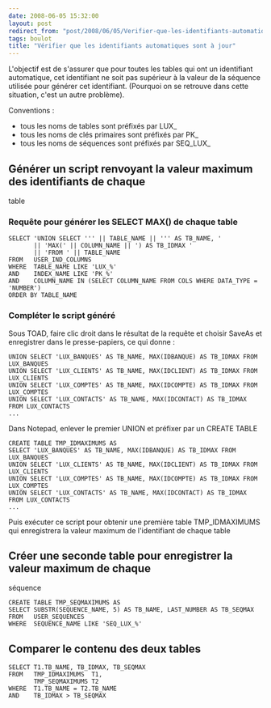 ```yaml
---
date: 2008-06-05 15:32:00
layout: post
redirect_from: "post/2008/06/05/Verifier-que-les-identifiants-automatiques-sont-a-jour"
tags: boulot
title: "Vérifier que les identifiants automatiques sont à jour"
---
```


L'objectif est de s'assurer que pour toutes les tables qui ont un
identifiant automatique, cet identifiant ne soit pas supérieur à la valeur de
la séquence utilisée pour générer cet identifiant. (Pourquoi on se retrouve
dans cette situation, c'est un autre problème).

Conventions :

* tous les noms de tables sont préfixés par LUX_
* tous les noms de clés primaires sont préfixés par PK_
* tous les noms de séquences sont préfixés par SEQ_LUX_

## Générer un script renvoyant la valeur maximum des identifiants de chaque
table

### Requête pour générer les SELECT MAX() de chaque table

```
SELECT 'UNION SELECT ''' || TABLE_NAME || ''' AS TB_NAME, '
       || 'MAX(' || COLUMN_NAME || ') AS TB_IDMAX '
       || 'FROM ' || TABLE_NAME
FROM   USER_IND_COLUMNS
WHERE  TABLE_NAME LIKE 'LUX_%'
AND    INDEX_NAME LIKE 'PK_%'
AND    COLUMN_NAME IN (SELECT COLUMN_NAME FROM COLS WHERE DATA_TYPE = 'NUMBER')
ORDER BY TABLE_NAME
```

### Compléter le script généré

Sous TOAD, faire clic droit dans le résultat de la requête et choisir SaveAs
et enregistrer dans le presse-papiers, ce qui donne :

```
UNION SELECT 'LUX_BANQUES' AS TB_NAME, MAX(IDBANQUE) AS TB_IDMAX FROM LUX_BANQUES
UNION SELECT 'LUX_CLIENTS' AS TB_NAME, MAX(IDCLIENT) AS TB_IDMAX FROM LUX_CLIENTS
UNION SELECT 'LUX_COMPTES' AS TB_NAME, MAX(IDCOMPTE) AS TB_IDMAX FROM LUX_COMPTES
UNION SELECT 'LUX_CONTACTS' AS TB_NAME, MAX(IDCONTACT) AS TB_IDMAX FROM LUX_CONTACTS
...
```

Dans Notepad, enlever le premier UNION et préfixer par un CREATE TABLE

```
CREATE TABLE TMP_IDMAXIMUMS AS
SELECT 'LUX_BANQUES' AS TB_NAME, MAX(IDBANQUE) AS TB_IDMAX FROM LUX_BANQUES
UNION SELECT 'LUX_CLIENTS' AS TB_NAME, MAX(IDCLIENT) AS TB_IDMAX FROM LUX_CLIENTS
UNION SELECT 'LUX_COMPTES' AS TB_NAME, MAX(IDCOMPTE) AS TB_IDMAX FROM LUX_COMPTES
UNION SELECT 'LUX_CONTACTS' AS TB_NAME, MAX(IDCONTACT) AS TB_IDMAX FROM LUX_CONTACTS
...
```

Puis exécuter ce script pour obtenir une première table TMP_IDMAXIMUMS qui
enregistrera la valeur maximum de l'identifiant de chaque table

## Créer une seconde table pour enregistrer la valeur maximum de chaque
séquence

```
CREATE TABLE TMP_SEQMAXIMUMS AS
SELECT SUBSTR(SEQUENCE_NAME, 5) AS TB_NAME, LAST_NUMBER AS TB_SEQMAX
FROM   USER_SEQUENCES
WHERE  SEQUENCE_NAME LIKE 'SEQ_LUX_%'
```

## Comparer le contenu des deux tables

```
SELECT T1.TB_NAME, TB_IDMAX, TB_SEQMAX
FROM   TMP_IDMAXIMUMS  T1,
       TMP_SEQMAXIMUMS T2
WHERE  T1.TB_NAME = T2.TB_NAME
AND    TB_IDMAX > TB_SEQMAX
```
